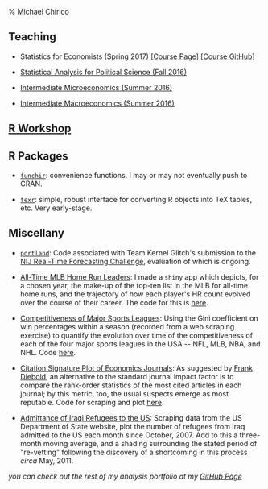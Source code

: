 % Michael Chirico

## Teaching

* Statistics for Economists (Spring 2017) [[Course Page](http://ditraglia.com/Econ103Public/)] [[Course GitHub](https://github.com/fditraglia/Econ103Public)]

* [Statistical Analysis for Political Science (Fall 2016)](upenn/psci692/course_page.html)

* [Intermediate Microeconomics (Summer 2016)](xian/micro/course_page.html)

* [Intermediate Macroeconomics (Summer 2016)](xian/macro/course_page.html)

## [R Workshop](iesrtutorial.html)

## R Packages

* [`funchir`](https://github.com/MichaelChirico/funchir): convenience functions. I may or may not eventually push to CRAN.

* [`texr`](https://github.com/MichaelChirico/texr): simple, robust interface for converting R objects into TeX tables, etc. Very early-stage.

## Miscellany

* [`portland`](https://github.com/MichaelChirico/portland): Code associated with Team Kernel Glitch's submission to the [NIJ Real-Time Forecasting Challenge](https://www.nij.gov/funding/Pages/fy16-crime-forecasting-challenge.aspx), evaluation of which is ongoing.

* [All-Time MLB Home Run Leaders](https://michaelchirico.shinyapps.io/home_runs/): I made a `shiny` app which depicts, for a chosen year, the make-up of the top-ten list in the MLB for all-time home runs, and the trajectory of how each player's HR count evolved over the course of their career. The code for this is [here](https://github.com/MichaelChirico/assorted_code/tree/master/home_runs).

* [Competitiveness of Major Sports Leagues](http://imgur.com/dy8ym3Y): Using the Gini coefficient on win percentages within a season (recorded from a web scraping exercise) to quantify the evolution over time of the competitiveness of each of the four major sports leagues in the USA -- NFL, MLB, NBA, and NHL. Code [here](https://github.com/MichaelChirico/assorted_code/blob/master/sports_gini.R).

* [Citation Signature Plot of Economics Journals](http://imgur.com/uHTa4sG): As suggested by [Frank Diebold](http://fxdiebold.blogspot.com/2016/09/inane-journal-impact-factors.html), an alternative to the standard journal impact factor is to compare the rank-order statistics of the most cited articles in each journal; by this metric, too, the usual suspects emerge as most reputable. Code for scraping and plot [here](https://github.com/MichaelChirico/assorted_code/blob/master/econ_journal_csp.R).

* [Admittance of Iraqi Refugees to the US](http://imgur.com/YyW97yZ): Scraping data from the US Department of State website, plot the number of refugees from Iraq admitted to the US each month since October, 2007. Add to this a three-month moving average, and a shading surrounding the stated period of "re-vetting" following the discovery of a shortcoming in this process _circa_ May, 2011.

_you can check out the rest of my analysis portfolio at my [GitHub Page](https://github.com/MichaelChirico)_
